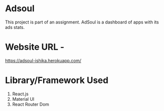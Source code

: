 # Adsoul

This project is part of an assignment. AdSoul is a dashboard of apps with its ads stats.

# Website URL - 

https://adsoul-ishika.herokuapp.com/

# Library/Framework Used

1. React.js
2. Material UI
3. React Router Dom 
